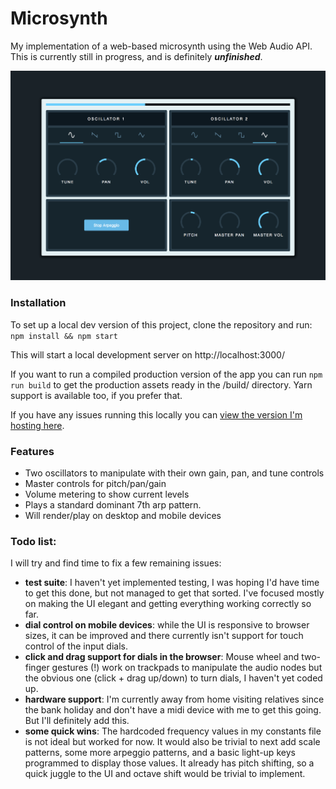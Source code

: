 Microsynth
==========

My implementation of a web-based microsynth using the Web Audio API. This is currently still in progress, and is definitely **_unfinished_**.

![Microsynth](https://github.com/musomatt/microsynth/raw/master/public/images/microsynth.png)

### Installation
To set up a local dev version of this project, clone the repository and run:
`npm install && npm start`

This will start a local development server on http://localhost:3000/

If you want to run a compiled production version of the app you can run `npm run build` to get the production assets ready in the /build/ directory. Yarn support is available too, if you prefer that.

If you have any issues running this locally you can [view the version I'm hosting here](https://microsynth.musomatt.com/).


### Features
- Two oscillators to manipulate with their own gain, pan, and tune controls
- Master controls for pitch/pan/gain
- Volume metering to show current levels
- Plays a standard dominant 7th arp pattern.
- Will render/play on desktop and mobile devices

### Todo list:
I will try and find time to fix a few remaining issues:
- **test suite**: I haven't yet implemented testing, I was hoping I'd have time to get this done, but not managed to get that sorted. I've focused mostly on making the UI elegant and getting everything working correctly so far. 
- **dial control on mobile devices**: while the UI is responsive to browser sizes, it can be improved and there currently isn't support for touch control of the input dials.
- **click and drag support for dials in the browser**: Mouse wheel and  two-finger gestures (!) work on trackpads to manipulate the audio nodes but the obvious one (click + drag up/down) to turn dials, I haven't yet coded up.
- **hardware support**: I'm currently away from home visiting relatives since the bank holiday and don't have a midi device with me to get this going. But I'll definitely add this.
- **some quick wins**: The hardcoded frequency values in my constants file is not ideal but worked for now. It would also be trivial to next add scale patterns, some more arpeggio patterns, and a basic light-up keys programmed to display those values. It already has pitch shifting, so a quick juggle to the UI and octave shift would be trivial to implement.